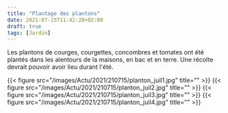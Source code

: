 ```yaml
---
title: "Plantage des plantons"
date: 2021-07-15T11:42:28+02:00
draft: true
tags: [Jardin]
---
```


Les plantons de courges, courgettes, concombres et tomates ont été plantés dans les alentours de la maisons, en bac et en terre. Une récolte devrait pouvoir avoir lieu durant l'été.

{{< figure src="/images/Actu/2021/210715/planton_juil1.jpg" title="" >}}
{{< figure src="/images/Actu/2021/210715/planton_juil2.jpg" title="" >}}
{{< figure src="/images/Actu/2021/210715/planton_juil3.jpg" title="" >}}
{{< figure src="/images/Actu/2021/210715/planton_juil4.jpg" title="" >}}